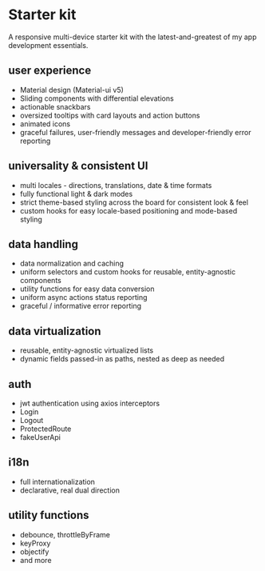 # Starter kit

A responsive multi-device starter kit with the latest-and-greatest of my app development essentials.

## user experience

- Material design (Material-ui v5)
- Sliding components with differential elevations
- actionable snackbars
- oversized tooltips with card layouts and action buttons
- animated icons
- graceful failures, user-friendly messages and developer-friendly error reporting

## universality & consistent UI

- multi locales - directions, translations, date & time formats
- fully functional light & dark modes
- strict theme-based styling across the board for consistent look & feel
- custom hooks for easy locale-based positioning and mode-based styling

## data handling

- data normalization and caching
- uniform selectors and custom hooks for reusable, entity-agnostic components
- utility functions for easy data conversion
- uniform async actions status reporting
- graceful / informative error reporting

## data virtualization

- reusable, entity-agnostic virtualized lists
- dynamic fields passed-in as paths, nested as deep as needed

## auth

- jwt authentication using axios interceptors
- Login
- Logout
- ProtectedRoute
- fakeUserApi

## i18n

- full internationalization
- declarative, real dual direction

## utility functions

- debounce, throttleByFrame
- keyProxy
- objectify
- and more
